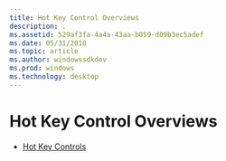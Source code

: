 ```yaml
---
title: Hot Key Control Overviews
description: .
ms.assetid: 529af3fa-4a4a-43aa-b059-d09b3ec5adef
ms.date: 05/31/2018
ms.topic: article
ms.author: windowssdkdev
ms.prod: windows
ms.technology: desktop
---
```


# Hot Key Control Overviews

-   [Hot Key Controls](hot-key-controls.md)

 

 




